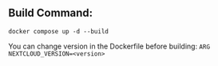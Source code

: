 ## Build Command:
`docker compose up -d --build`

You can change version in the Dockerfile before building:
`ARG NEXTCLOUD_VERSION=<version>`
